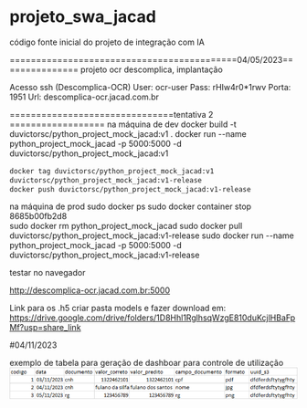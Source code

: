 # projeto_swa_jacad
código fonte inicial do projeto de integração com IA


===========================================04/05/2023===============
projeto ocr descomplica, implantação

Acesso ssh (Descomplica-OCR)
User: ocr-user
Pass: rHIw4r0*1rwv
Porta: 1951
Url: descomplica-ocr.jacad.com.br



[comment]: <> (docker image build -t python_project_mock_jacad .)

[comment]: <> (docker run -p 5000:5000 -d python_project_mock_jacad)

[comment]: <> (docker push duvictorsc/python_project_mock_jacad)

[comment]: <> (sudo docker pull duvictorsc/python_project_mock_jacad)




===============================tentativa 2 ==================
na máquina de dev
	docker build -t duvictorsc/python_project_mock_jacad:v1 .
	docker run --name python_project_mock_jacad -p 5000:5000 -d duvictorsc/python_project_mock_jacad:v1

	docker tag duvictorsc/python_project_mock_jacad:v1 duvictorsc/python_project_mock_jacad:v1-release
	docker push duvictorsc/python_project_mock_jacad:v1-release



na máquina de prod
	sudo docker ps
	sudo docker container stop 8685b00fb2d8     
	sudo docker rm python_project_mock_jacad
	sudo docker pull duvictorsc/python_project_mock_jacad:v1-release
	sudo docker run --name python_project_mock_jacad -p 5000:5000 -d duvictorsc/python_project_mock_jacad:v1-release
	
	
	
testar no navegador

http://descomplica-ocr.jacad.com.br:5000

Link para os .h5
criar pasta models e fazer download em:
https://drive.google.com/drive/folders/1D8Hhl1RglhsqWzgE810duKcjlHBaFpMf?usp=share_link











#04/11/2023

exemplo de tabela para geração de dashboar para controle de utilização
![img.png](img.png)
